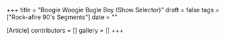 +++
title = "Boogie Woogie Bugle Boy (Show Selector)"
draft = false
tags = ["Rock-afire 90's Segments"]
date = ""

[Article]
contributors = []
gallery = []
+++